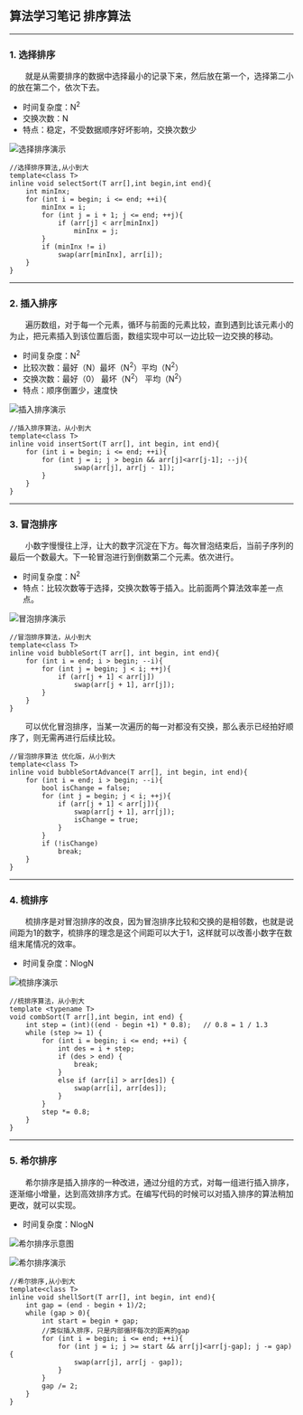 ## 算法学习笔记 排序算法
---
### 1. 选择排序  

&emsp;&emsp;就是从需要排序的数据中选择最小的记录下来，然后放在第一个，选择第二小的放在第二个，依次下去。 
+ 时间复杂度：N<sup>2</sup>
+ 交换次数：N
+ 特点：稳定，不受数据顺序好坏影响，交换次数少

![选择排序演示](./img/xzpx.gif)

```
//选择排序算法,从小到大
template<class T>
inline void selectSort(T arr[],int begin,int end){
	int minInx;
	for (int i = begin; i <= end; ++i){
		minInx = i;
		for (int j = i + 1; j <= end; ++j){
			if (arr[j] < arr[minInx])
				minInx = j;
		}
		if (minInx != i)
			swap(arr[minInx], arr[i]);
	}
}
```

---
### 2. 插入排序  

&emsp;&emsp;遍历数组，对于每一个元素，循环与前面的元素比较，直到遇到比该元素小的为止，把元素插入到该位置后面，数组实现中可以一边比较一边交换的移动。  

+ 时间复杂度：N<sup>2</sup>
+ 比较次数：最好（N）最坏（N<sup>2</sup>）平均（N<sup>2</sup>）
+ 交换次数：最好（0） 最坏（N<sup>2</sup>） 平均（N<sup>2</sup>）
+ 特点：顺序倒置少，速度快

![插入排序演示](./img/crpx.gif)

```
//插入排序算法，从小到大
template<class T>
inline void insertSort(T arr[], int begin, int end){
	for (int i = begin; i <= end; ++i){
		for (int j = i; j > begin && arr[j]<arr[j-1]; --j){
				swap(arr[j], arr[j - 1]);		
		}
	}
}
```

---
### 3. 冒泡排序  

&emsp;&emsp;小数字慢慢往上浮，让大的数字沉淀在下方。每次冒泡结束后，当前子序列的最后一个数最大。下一轮冒泡进行到倒数第二个元素。依次进行。

+ 时间复杂度：N<sup>2</sup>
+ 特点：比较次数等于选择，交换次数等于插入。比前面两个算法效率差一点点。

![冒泡排序演示](./img/mppx.jpg)

```
//冒泡排序算法，从小到大
template<class T>
inline void bubbleSort(T arr[], int begin, int end){
	for (int i = end; i > begin; --i){
		for (int j = begin; j < i; ++j){
			if (arr[j + 1] < arr[j])
				swap(arr[j + 1], arr[j]);
		}
	}
}
```

&emsp;&emsp;可以优化冒泡排序，当某一次遍历的每一对都没有交换，那么表示已经拍好顺序了，则无需再进行后续比较。

```
//冒泡排序算法 优化版，从小到大
template<class T>
inline void bubbleSortAdvance(T arr[], int begin, int end){
	for (int i = end; i > begin; --i){
		bool isChange = false;
		for (int j = begin; j < i; ++j){
			if (arr[j + 1] < arr[j]){
				swap(arr[j + 1], arr[j]);
				isChange = true;
			}
		}
		if (!isChange)
			break;
	}
}
```

---
### 4. 梳排序  

&emsp;&emsp;梳排序是对冒泡排序的改良，因为冒泡排序比较和交换的是相邻数，也就是说间距为1的数字，梳排序的理念是这个间距可以大于1，这样就可以改善小数字在数组末尾情况的效率。

+ 时间复杂度：NlogN

![梳排序演示](./img/spx.gif)

```
//梳排序算法，从小到大
template <typename T>
void combSort(T arr[],int begin, int end) {
	int step = (int)((end - begin +1) * 0.8);   // 0.8 = 1 / 1.3
	while (step >= 1) {
		for (int i = begin; i <= end; ++i) {
			int des = i + step;
			if (des > end) {
				break;
			}
			else if (arr[i] > arr[des]) {
				swap(arr[i], arr[des]);
			}
		}
		step *= 0.8;
	}
}
```

---
### 5. 希尔排序  

&emsp;&emsp;希尔排序是插入排序的一种改进，通过分组的方式，对每一组进行插入排序，逐渐缩小增量，达到高效排序方式。在编写代码的时候可以对插入排序的算法稍加更改，就可以实现。

+ 时间复杂度：NlogN

![希尔排序示意图](./img/shellpxsm.jpg)

![希尔排序演示](./img/xrpx.gif)

```
//希尔排序,从小到大
template<class T>
inline void shellSort(T arr[], int begin, int end){
	int gap = (end - begin + 1)/2;
	while (gap > 0){
		int start = begin + gap;
		//类似插入排序，只是内部循环每次的距离的gap
		for (int i = begin; i <= end; ++i){
			for (int j = i; j >= start && arr[j]<arr[j-gap]; j -= gap){
				swap(arr[j], arr[j - gap]);
			}
		}
		gap /= 2;
	}
}
```